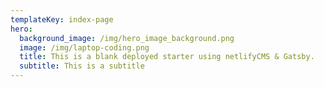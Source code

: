 ```yaml
---
templateKey: index-page
hero:
  background_image: /img/hero_image_background.png
  image: /img/laptop-coding.png
  title: This is a blank deployed starter using netlifyCMS & Gatsby.
  subtitle: This is a subtitle
---
```



